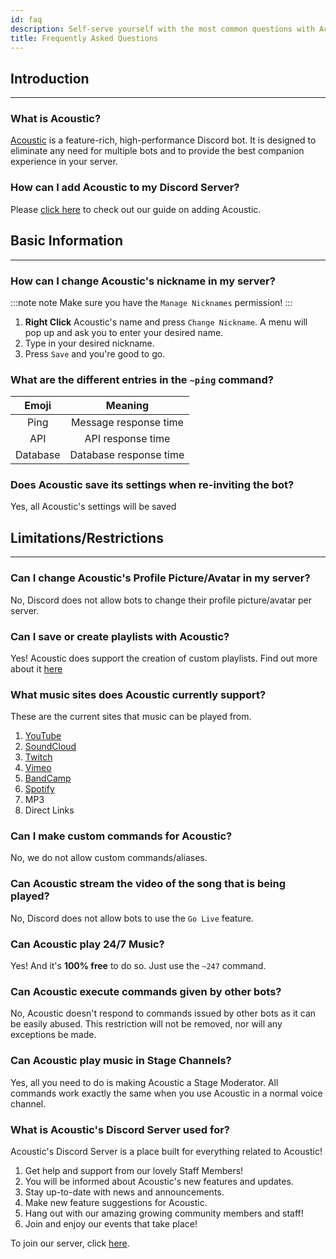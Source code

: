 ```yaml
---
id: faq
description: Self-serve yourself with the most common questions with Acoustic!
title: Frequently Asked Questions
---
```


<!-- The start of the Introduction Section -->

## Introduction

---

### What is Acoustic?

[Acoustic](/landing) is a feature-rich, high-performance Discord bot. It is designed to eliminate any need for multiple bots and to provide the best companion experience in your server.

### How can I add Acoustic to my Discord Server?

Please [click here](/adding_acoustic) to check out our guide on adding Acoustic.

## Basic Information

---

### How can I change Acoustic's nickname in my server?

:::note note
Make sure you have the `Manage Nicknames` permission!
:::

1. **Right Click** Acoustic's name and press `Change Nickname`. A menu will pop up and ask you to enter your desired name.
2. Type in your desired nickname.
3. Press `Save` and you're good to go.

### What are the different entries in the `~ping` command?

|  Emoji   |        Meaning         |
| :------: | :--------------------: |
|   Ping   | Message response time  |
|   API    |   API response time    |
| Database | Database response time |

### Does Acoustic save its settings when re-inviting the bot?

Yes, all Acoustic's settings will be saved

<!-- The end of the Basic Information Section -->

<!-- The start of the Limitations/Restrictions Section -->

## Limitations/Restrictions

---

### Can I change Acoustic's Profile Picture/Avatar in my server?

No, Discord does not allow bots to change their profile picture/avatar per server.

### Can I save or create playlists with Acoustic?

Yes! Acoustic does support the creation of custom playlists. Find out more about it [here](Playlists.md)

### What music sites does Acoustic currently support?

These are the current sites that music can be played from.

1. [YouTube](https://www.youtube.com/)
2. [SoundCloud](https://www.soundcloud.com/)
3. [Twitch](https://www.twitch.tv/)
4. [Vimeo](https://www.vimeo.com/)
5. [BandCamp](https://www.bandcamp.com)
6. [Spotify](https://www.spotify.com/)
7. MP3
8. Direct Links

### Can I make custom commands for Acoustic?

No, we do not allow custom commands/aliases.

### Can Acoustic stream the video of the song that is being played?

No, Discord does not allow bots to use the `Go Live` feature.

### Can Acoustic play 24/7 Music?

Yes! And it's **100% free** to do so. Just use the `~247` command.

### Can Acoustic execute commands given by other bots?

No, Acoustic doesn't respond to commands issued by other bots as it can be easily abused. This restriction will not be removed, nor will any exceptions be made.

### Can Acoustic play music in Stage Channels?

Yes, all you need to do is making Acoustic a Stage Moderator. All commands work exactly the same when you use Acoustic in a normal voice channel.

### What is Acoustic's Discord Server used for?

Acoustic's Discord Server is a place built for everything related to Acoustic!

1. Get help and support from our lovely Staff Members!
2. You will be informed about Acoustic's new features and updates.
3. Stay up-to-date with news and announcements.
4. Make new feature suggestions for Acoustic.
5. Hang out with our amazing growing community members and staff!
6. Join and enjoy our events that take place!

To join our server, click [here](https://acoustic.to/support).
